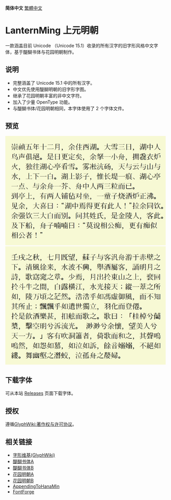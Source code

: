 **简体中文** [繁體中文](README-TC.md#LanternMing-上元明朝)
# LanternMing 上元明朝
一款涵盖目前 Unicode （Unicode 15.1）收录的所有汉字的旧字形风格中文字体，基于醍醐书体与花园明朝制作。

## 说明
* 完整涵盖了 Unicode 15.1 中的所有汉字。
* 中文优先使用醍醐明朝的旧字形字图。
* 继承了花园明朝丰富的非中文字符。
* 加入了少量 OpenType 功能。
* 与醍醐书体/花园明朝相同，本字体使用了 2 个字体文件。

## 预览
![image](./pictures/hn001.jpg)  
![image](./pictures/hn002.jpg)  
## 下载字体
可从本站 [Releases](../../releases) 页面下载字体。
## 授权
遵循[GlyphWiki:著作权与许可协议](http://zhs.glyphwiki.org/wiki/GlyphWiki:著作权与许可协议)。
## 相关链接
* [字形维基(GlyphWiki)](https://glyphwiki.org/)
* [醍醐书体A](https://glyphwiki.org/wiki/Group:nobu_醍醐書體A)
* [醍醐书体B](https://glyphwiki.org/wiki/Group:nobu_醍醐書體B)
* [花园明朝A](https://glyphwiki.org/wiki/Group:kamichi_hma)
* [花园明朝B](https://glyphwiki.org/wiki/Group:kamichi_hmb)
* [AppendingToHanaMin](https://glyphwiki.org/wiki/Group:cutra_AppendingToHanaMin)
* [FontForge](https://github.com/fontforge/fontforge)
